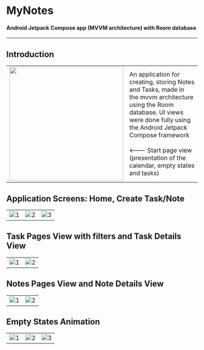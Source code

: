 # MyNotes

#### Android Jetpack Compose app (MVVM architecture) with Room database
 -------------------------
## Introduction



<table>
  <tr>
    <td> <img src="https://user-images.githubusercontent.com/77066408/182188929-4e9d02ee-f842-44db-9dd4-29280fc72cca.gif" width="300" /></td>
    <td> An application for creating, storing Notes and Tasks, made in the mvvm architecture using the Room database. UI views were done fully using the Android Jetpack Compose framework</br></br> <--- Start page view (presentation of the calendar, empty states and tasks)</td>
     
  </tr> 
</table>

## Application Screens: Home, Create Task/Note

<table>
  <tr>
    <td> <img src="https://user-images.githubusercontent.com/77066408/182004685-29147122-b8de-41ce-bf6e-4d066ad0a4f4.png"  alt="1" ></td>
    <td> <img src="https://user-images.githubusercontent.com/77066408/181923797-b6b8f06f-c3fe-4ebc-a68a-6b7877c52d93.png"  alt="2" ></td>
     <td> <img src="https://user-images.githubusercontent.com/77066408/181925581-b6bc6229-bb31-4359-ba81-7f2b6742b8ae.png"  alt="3" ></td>
  </tr> 
</table>

## Task Pages View with filters and Task Details View

<table>
  <tr>
    <td> <img src="https://user-images.githubusercontent.com/77066408/182004632-4437e848-f3c5-4598-b54d-7d5d9079f7ab.png"  alt="1" ></td>
    <td> <img src="https://user-images.githubusercontent.com/77066408/182026653-6de81571-c138-4e8d-976c-d654e7fb3b2d.png"  alt="2" ></td>
     
  </tr> 
</table>


## Notes Pages View and Note Details View
<table>
  <tr>
    <td> <img src="https://user-images.githubusercontent.com/77066408/182004533-025421bf-f57f-4ad8-a284-1ed10c4c80dd.png"  alt="1" ></td>
    <td> <img src="https://user-images.githubusercontent.com/77066408/181376437-e8587127-f07c-43d9-ba79-f264a7c8ce01.png"  alt="2" ></td>
  </tr> 
</table>

## Empty States Animation
<table>
  <tr>
    <td> <img src="https://user-images.githubusercontent.com/77066408/182183448-9a11d56c-2cda-4130-a406-f0cf22f9677f.png"  alt="1" ></td>
    <td> <img src="https://user-images.githubusercontent.com/77066408/182183446-f51ee41c-307f-463e-82ed-a850141c8c7c.png"  alt="2" ></td>
     <td> <img src="https://user-images.githubusercontent.com/77066408/182183439-b80206bb-a2cb-4c21-891f-9eb1431e8448.png"  alt="3" ></td>
  </tr> 
</table>






